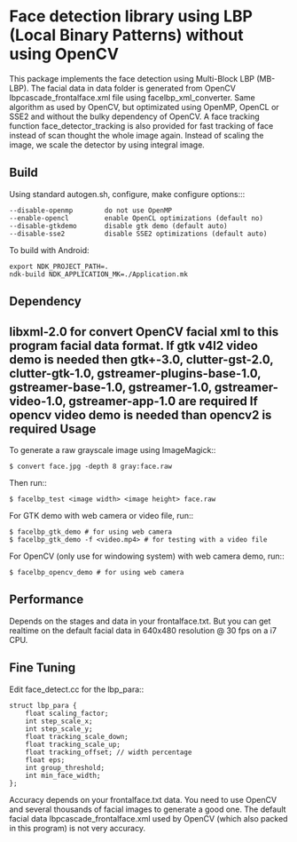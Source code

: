 Face detection library using LBP (Local Binary Patterns) without using OpenCV
=============================================================================

This package implements the face detection using Multi-Block LBP (MB-LBP).
The facial data in data folder is generated from OpenCV lbpcascade_frontalface.xml file 
using facelbp_xml_converter.
Same algorithm as used by OpenCV, but optimizated using OpenMP, OpenCL or SSE2 and without the bulky dependency of OpenCV.
A face tracking function face_detector_tracking is also provided for fast tracking of 
face instead of scan thought the whole image again.
Instead of scaling the image, we scale the detector by using integral image.

Build
-----
Using standard autogen.sh, configure, make
configure options:::

    --disable-openmp        do not use OpenMP
    --enable-opencl         enable OpenCL optimizations (default no)
    --disable-gtkdemo       disable gtk demo (default auto)
    --disable-sse2          disable SSE2 optimizations (default auto)

To build with Android:

    export NDK_PROJECT_PATH=.
    ndk-build NDK_APPLICATION_MK=./Application.mk

Dependency
----------
libxml-2.0 for convert OpenCV facial xml to this program facial data format.
If gtk v4l2 video demo is needed then 
gtk+-3.0, clutter-gst-2.0, clutter-gtk-1.0, gstreamer-plugins-base-1.0, gstreamer-base-1.0, gstreamer-1.0, gstreamer-video-1.0, gstreamer-app-1.0 
are required
If opencv video demo is needed than opencv2 is required
Usage
-----
To generate a raw grayscale image using ImageMagick::

    $ convert face.jpg -depth 8 gray:face.raw

Then run::

    $ facelbp_test <image width> <image height> face.raw

For GTK demo with web camera or video file, run::

    $ facelbp_gtk_demo # for using web camera
    $ facelbp_gtk_demo -f <video.mp4> # for testing with a video file

For OpenCV (only use for windowing system) with web camera demo, run::

    $ facelbp_opencv_demo # for using web camera

Performance
-----------
Depends on the stages and data in your frontalface.txt.
But you can get realtime on the default facial data in 640x480 resolution @ 30 fps on a i7 CPU.

Fine Tuning
-----------
Edit face_detect.cc for the lbp_para::

    struct lbp_para {
        float scaling_factor;
        int step_scale_x;
        int step_scale_y;
        float tracking_scale_down;
        float tracking_scale_up;
        float tracking_offset; // width percentage
        float eps;
        int group_threshold;
        int min_face_width;
    };

Accuracy depends on your frontalface.txt data.
You need to use OpenCV and several thousands of facial images to generate a good one.
The default facial data lbpcascade_frontalface.xml used by OpenCV (which also packed in this program) is not very accuracy.

